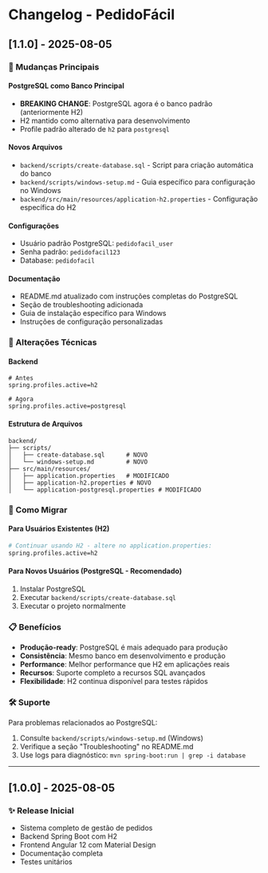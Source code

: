 # Changelog - PedidoFácil

## [1.1.0] - 2025-08-05

### 🔄 Mudanças Principais

#### PostgreSQL como Banco Principal
- **BREAKING CHANGE**: PostgreSQL agora é o banco padrão (anteriormente H2)
- H2 mantido como alternativa para desenvolvimento
- Profile padrão alterado de `h2` para `postgresql`

#### Novos Arquivos
- `backend/scripts/create-database.sql` - Script para criação automática do banco
- `backend/scripts/windows-setup.md` - Guia específico para configuração no Windows
- `backend/src/main/resources/application-h2.properties` - Configuração específica do H2

#### Configurações
- Usuário padrão PostgreSQL: `pedidofacil_user`
- Senha padrão: `pedidofacil123`
- Database: `pedidofacil`

#### Documentação
- README.md atualizado com instruções completas do PostgreSQL
- Seção de troubleshooting adicionada
- Guia de instalação específico para Windows
- Instruções de configuração personalizadas

### 🔧 Alterações Técnicas

#### Backend
```properties
# Antes
spring.profiles.active=h2

# Agora
spring.profiles.active=postgresql
```

#### Estrutura de Arquivos
```
backend/
├── scripts/
│   ├── create-database.sql      # NOVO
│   └── windows-setup.md         # NOVO
├── src/main/resources/
│   ├── application.properties   # MODIFICADO
│   ├── application-h2.properties # NOVO
│   └── application-postgresql.properties # MODIFICADO
```

### 🚀 Como Migrar

#### Para Usuários Existentes (H2)
```bash
# Continuar usando H2 - altere no application.properties:
spring.profiles.active=h2
```

#### Para Novos Usuários (PostgreSQL - Recomendado)
1. Instalar PostgreSQL
2. Executar `backend/scripts/create-database.sql`
3. Executar o projeto normalmente

### 📋 Benefícios

- **Produção-ready**: PostgreSQL é mais adequado para produção
- **Consistência**: Mesmo banco em desenvolvimento e produção
- **Performance**: Melhor performance que H2 em aplicações reais
- **Recursos**: Suporte completo a recursos SQL avançados
- **Flexibilidade**: H2 continua disponível para testes rápidos

### 🛠 Suporte

Para problemas relacionados ao PostgreSQL:
1. Consulte `backend/scripts/windows-setup.md` (Windows)
2. Verifique a seção "Troubleshooting" no README.md
3. Use logs para diagnóstico: `mvn spring-boot:run | grep -i database`

---

## [1.0.0] - 2025-08-05

### ✨ Release Inicial
- Sistema completo de gestão de pedidos
- Backend Spring Boot com H2
- Frontend Angular 12 com Material Design
- Documentação completa
- Testes unitários 